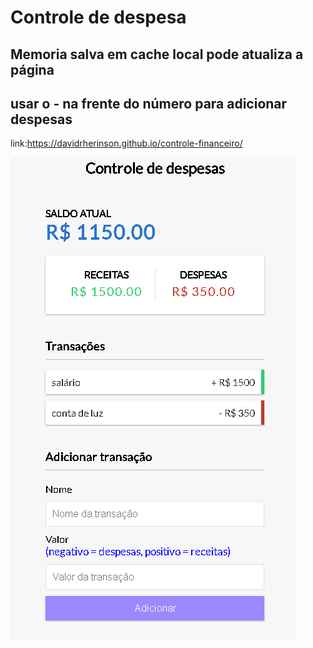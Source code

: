 # Controle de despesa

<h2>Memoria salva em cache local pode atualiza a página </h2>

<h2>usar o - na frente do número para adicionar despesas </h2>

link:https://davidrherinson.github.io/controle-financeiro/

<img src="print-img1.png">
